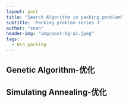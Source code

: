 ```yaml
---
layout: post
title: "Search Algorithm in packing problem"
subtitle: 'Packing problem series 3'
author: "sean"
header-img: "img/post-bg-ai.jpeg"
tags:
  - Bin packing
---
```


## Genetic Algorithm-优化





## Simulating Annealing-优化

